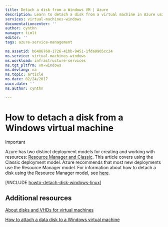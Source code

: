 ```yaml
---
title: Detach a disk from a Windows VM | Azure
description: Learn to detach a disk from a virtual machine in Azure using the classic deployment model.
services: virtual-machines-windows
documentationcenter: ''
author: cynthn
manager: timlt
editor: ''
tags: azure-service-management

ms.assetid: b6406768-1726-41bb-9451-1fda0905cc24
ms.service: virtual-machines-windows
ms.workload: infrastructure-services
ms.tgt_pltfrm: vm-windows
ms.devlang: na
ms.topic: article
ms.date: 02/24/2017
wacn.date: ''
ms.author: cynthn

---
```

# How to detach a disk from a Windows virtual machine
> [!IMPORTANT]
> Azure has two distinct deployment models for creating and working with resources: [Resource Manager and Classic](../azure-resource-manager/resource-manager-deployment-model.md). This article covers using the Classic deployment model. Azure recommends that most new deployments use the Resource Manager model. For information about how to detach a disk using the Resource Manager model, see [here](virtual-machines-windows-detach-disk.md?toc=%2fazure%2fvirtual-machines%2fwindows%2ftoc.json).

[!INCLUDE [howto-detach-disk-windows-linux](../../includes/howto-detach-disk-windows-linux.md)]

## Additional resources
[About disks and VHDs for virtual machines](../storage/storage-about-disks-and-vhds-windows.md?toc=%2fazure%2fvirtual-machines%2fwindows%2ftoc.json)

[How to attach a data disk to a Windows virtual machine](virtual-machines-windows-classic-attach-disk.md?toc=%2fazure%2fvirtual-machines%2fwindows%2fclassic%2ftoc.json)